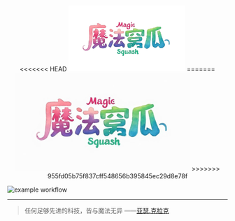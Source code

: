 <div align='center'>
<<<<<<< HEAD
    <img src="./docs/public/ms.png" style="zoom: 30%;" />
=======
    <img src="./docs/public/ms.jpg" width="400" height="225" />
>>>>>>> 955fd05b75f837cff548656b395845ec29d8e78f
</div>


![example workflow](https://github.com/stuPETER12138/stuPETER12138.github.io/actions/workflows/deploy.yaml/badge.svg)

---

> 任何足够先进的科技，皆与魔法无异 ——[亚瑟.克拉克](https://baike.baidu.com/item/%E4%BA%9A%E7%91%9F%C2%B7%E6%9F%A5%E7%90%86%E6%96%AF%C2%B7%E5%85%8B%E6%8B%89%E5%85%8B/213457)
